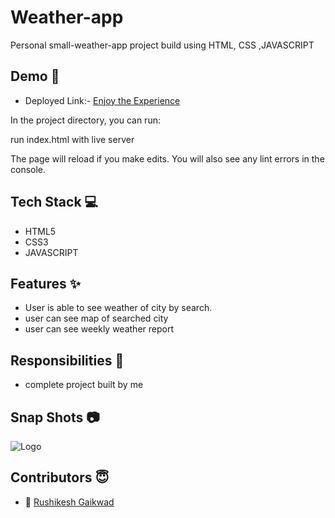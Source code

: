 
# Weather-app

Personal small-weather-app project build using HTML, CSS ,JAVASCRIPT

## Demo  🎥

- Deployed Link:- [Enjoy the Experience](https://small-weather-webapp.netlify.app/)

In the project directory, you can run:

run index.html with live server

The page will reload if you make edits.
You will also see any lint errors in the console.

## Tech Stack 💻
- HTML5
- CSS3
- JAVASCRIPT

## Features ✨

- User is able to see weather of city by search.
- user can see map of searched city
- user can see weekly weather report

## Responsibilities 💪
- complete project built by me

## Snap Shots 📷


![Logo](https://i.ibb.co/k4NTVNH/weather.png)


## Contributors  😇

- 👤 [Rushikesh Gaikwad](https://github.com/rushig777)
